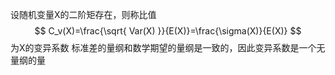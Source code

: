 设随机变量X的二阶矩存在，则称比值
$$
C_v(X)=\frac{\sqrt{ Var(X) }}{E(X)}=\frac{\sigma(X)}{E(X)}
$$
为X的变异系数
标准差的量纲和数学期望的量纲是一致的，因此变异系数是一个无量纲的量
